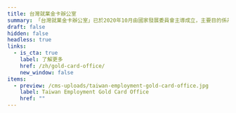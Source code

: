 ```yaml
---
title: 台灣就業金卡辦公室
summary: 「台灣就業金卡辦公室」已於2020年10月由國家發展委員會主導成立，主要目的係為有效解決就業金卡持卡者及潛在就業金卡申請者所面臨的各項問題，並完善就業金卡資訊與申請流程，以實現「單一資訊窗口」與「一站式攬才窗口」之設立宗旨。
draft: false
hidden: false
headless: true
links:
  - is_cta: true
    label: 了解更多
    href: /zh/gold-card-office/
    new_window: false
items:
  - preview: /cms-uploads/taiwan-employment-gold-card-office.jpg
    label: Taiwan Employment Gold Card Office
    href: ""
---
```

<!-- this text will never been used-->